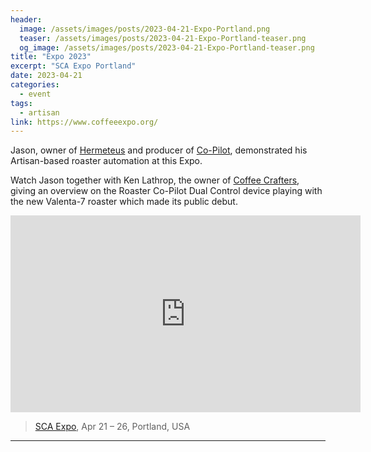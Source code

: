 ```yaml
---
header:
  image: /assets/images/posts/2023-04-21-Expo-Portland.png
  teaser: /assets/images/posts/2023-04-21-Expo-Portland-teaser.png
  og_image: /assets/images/posts/2023-04-21-Expo-Portland-teaser.png
title: "Expo 2023"
excerpt: "SCA Expo Portland"
date: 2023-04-21
categories:
  - event
tags: 
  - artisan
link: https://www.coffeeexpo.org/
---
```

Jason, owner of [Hermeteus](https://www.hermetheus.com/) and producer of [Co-Pilot](https://www.hermetheus.com/roaster-copilot), demonstrated his Artisan-based roaster automation at this Expo.

Watch Jason together with Ken Lathrop, the owner of [Coffee Crafters](https://coffeecrafters.com/), giving an overview on the Roaster Co-Pilot Dual Control device playing with the new Valenta-7 roaster which made its public debut.

<iframe width="560" height="315" src="https://www.youtube.com/embed/z3KRXTj4CWA" title="YouTube video player" frameborder="0" allow="accelerometer; autoplay; clipboard-write; encrypted-media; gyroscope; picture-in-picture" allowfullscreen></iframe>


> [SCA Expo](https://www.coffeeexpo.org/), Apr 21 – 26, Portland, USA

---